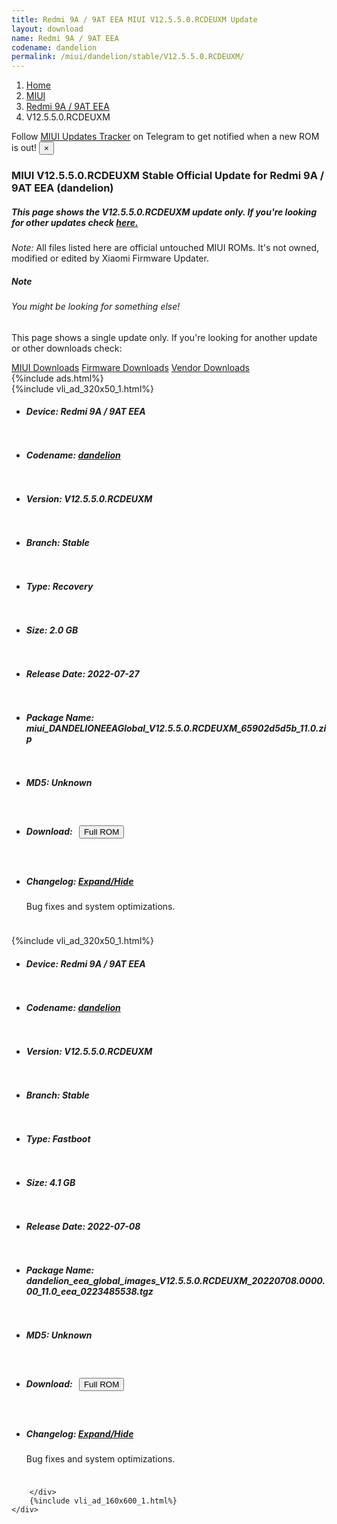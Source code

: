 ```yaml
---
title: Redmi 9A / 9AT EEA MIUI V12.5.5.0.RCDEUXM Update
layout: download
name: Redmi 9A / 9AT EEA
codename: dandelion
permalink: /miui/dandelion/stable/V12.5.5.0.RCDEUXM/
---
```

<nav aria-label="breadcrumb">
    <ol class="breadcrumb">
        <li class="breadcrumb-item"><a href="/">Home</a></li>
        <li class="breadcrumb-item"><a href="/miui/">MIUI</a></li>
        <li class="breadcrumb-item"><a href="/miui/dandelion/">Redmi 9A / 9AT EEA</a></li>
        <li class="breadcrumb-item active" aria-current="page">V12.5.5.0.RCDEUXM</li>
    </ol>
</nav>
<div class="alert alert-primary alert-dismissible fade show" role="alert">
    Follow <a href="https://t.me/MIUIUpdatesTracker" class="alert-link">MIUI Updates Tracker</a> on Telegram to get
    notified when a new ROM is out!
    <button type="button" class="close" data-dismiss="alert" aria-label="Close">
        <span aria-hidden="true">&times;</span>
    </button>
</div>
<div class="col-12 mx-auto">
    <h3 class="title bg-light p-2 rounded">MIUI V12.5.5.0.RCDEUXM Stable Official Update for Redmi 9A / 9AT EEA (dandelion)</h3>
    <h5>This page shows the V12.5.5.0.RCDEUXM update only. If you're looking for other updates check
        <a href="/miui/dandelion/">here.</a></h5>
    <p><i>Note: </i>All files listed here are official untouched MIUI ROMs.
        It's not owned, modified or edited by Xiaomi Firmware Updater.</p>
    <div class="card">
        <div class="card-body">
            <h5 class="card-title">Note</h5>
            <h6 class="card-subtitle mb-2 text-muted">You might be looking for something else!</h6>
            <p class="card-text">This page shows a single update only.
                If you're looking for another update or other downloads check:</p>
            <a href="/miui/" class="card-link">MIUI Downloads</a>
            <a href="/firmware/" class="card-link">Firmware Downloads</a>
            <a href="/vendor/" class="card-link">Vendor Downloads</a>
        </div>
    </div>
    {%include ads.html%}
    <div class="row justify-content-center">
        <div class="col-10" id="downloads">
                    <div class="card card-body">
            {%include vli_ad_320x50_1.html%}
            <ul class="list-unstyled">
                <li style="padding-bottom: 10px;">
                    <h5><b>Device: </b>Redmi 9A / 9AT EEA</h5>
                </li>
                <li style="padding-bottom: 10px;">
                    <h5><b>Codename: </b> <a href="/miui/dandelion/" target="_blank">dandelion</a> </h5>
                </li>
                <li style="padding-bottom: 10px;">
                    <h5><b>Version: </b>V12.5.5.0.RCDEUXM</h5>
                </li>
                <li style="padding-bottom: 10px;">
                    <h5><b>Branch: </b>Stable</h5>
                </li>
                <li style="padding-bottom: 10px;">
                    <h5><b>Type: </b>Recovery</h5>
                </li>
                <li style="padding-bottom: 10px;">
                    <h5><b>Size: </b>2.0 GB</h5>
                </li>
                <li style="padding-bottom: 10px;">
                    <h5><b>Release Date: </b>2022-07-27</h5>
                </li>
                <li style="padding-bottom: 10px;">
                    <h5><b>Package Name: </b><span id="filename" class="text-dark">miui_DANDELIONEEAGlobal_V12.5.5.0.RCDEUXM_65902d5d5b_11.0.zip</span></h5>
                </li>
                <li style="padding-bottom: 10px;">
                    <h5><b>MD5: </b><span id="md5" class="text-muted">Unknown</span></h5>
                </li>
                <li style="padding-bottom: 10px;">
                    <h5><b>Download: </b><button type="button" id="download" class="btn btn-primary" style="margin: 7px;"
                            onclick="window.open('https://bigota.d.miui.com/V12.5.5.0.RCDEUXM/miui_DANDELIONEEAGlobal_V12.5.5.0.RCDEUXM_65902d5d5b_11.0.zip', '_blank');"><i class="fa fa-download"></i> Full ROM</button></h5>
                </li>
                <li style="padding-bottom: 10px;">
                    <h5><b>Changelog: </b><a href="#dandelion_1_changelog" data-toggle="collapse" role="button"
                            aria-expanded="false" aria-controls="dandelion_1_changelog"> <i class="fa fa-arrow-down"
                                aria-hidden="true"></i> Expand/Hide</a></h5>
                    <div class="collapse" id="dandelion_1_changelog">
                        <p id="changelog_text">Bug fixes and system optimizations.</p>
                    </div>
                </li>
            </ul>
        </div>
        <div class="card card-body">
            {%include vli_ad_320x50_1.html%}
            <ul class="list-unstyled">
                <li style="padding-bottom: 10px;">
                    <h5><b>Device: </b>Redmi 9A / 9AT EEA</h5>
                </li>
                <li style="padding-bottom: 10px;">
                    <h5><b>Codename: </b> <a href="/miui/dandelion/" target="_blank">dandelion</a> </h5>
                </li>
                <li style="padding-bottom: 10px;">
                    <h5><b>Version: </b>V12.5.5.0.RCDEUXM</h5>
                </li>
                <li style="padding-bottom: 10px;">
                    <h5><b>Branch: </b>Stable</h5>
                </li>
                <li style="padding-bottom: 10px;">
                    <h5><b>Type: </b>Fastboot</h5>
                </li>
                <li style="padding-bottom: 10px;">
                    <h5><b>Size: </b>4.1 GB</h5>
                </li>
                <li style="padding-bottom: 10px;">
                    <h5><b>Release Date: </b>2022-07-08</h5>
                </li>
                <li style="padding-bottom: 10px;">
                    <h5><b>Package Name: </b><span id="filename" class="text-dark">dandelion_eea_global_images_V12.5.5.0.RCDEUXM_20220708.0000.00_11.0_eea_0223485538.tgz</span></h5>
                </li>
                <li style="padding-bottom: 10px;">
                    <h5><b>MD5: </b><span id="md5" class="text-muted">Unknown</span></h5>
                </li>
                <li style="padding-bottom: 10px;">
                    <h5><b>Download: </b><button type="button" id="download" class="btn btn-primary" style="margin: 7px;"
                            onclick="window.open('https://bigota.d.miui.com/V12.5.5.0.RCDEUXM/dandelion_eea_global_images_V12.5.5.0.RCDEUXM_20220708.0000.00_11.0_eea_0223485538.tgz', '_blank');"><i class="fa fa-download"></i> Full ROM</button></h5>
                </li>
                <li style="padding-bottom: 10px;">
                    <h5><b>Changelog: </b><a href="#dandelion_2_changelog" data-toggle="collapse" role="button"
                            aria-expanded="false" aria-controls="dandelion_2_changelog"> <i class="fa fa-arrow-down"
                                aria-hidden="true"></i> Expand/Hide</a></h5>
                    <div class="collapse" id="dandelion_2_changelog">
                        <p id="changelog_text">Bug fixes and system optimizations.</p>
                    </div>
                </li>
            </ul>
        </div>

        </div>
        {%include vli_ad_160x600_1.html%}
    </div>
</div>
